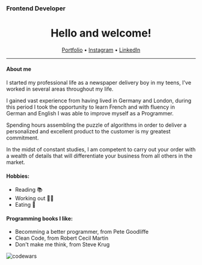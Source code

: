 ### Frontend Developer
<h1 align="center">
  Hello and welcome!
  </h1>

<p align="center">
  <a href="https://samuel-fuchs.com.br">Portfolio</a> •
  <a href="https://www.instagram.com/isamuelfuchs/">Instagram</a> •
  <a href="https://www.linkedin.com/in/isamuelfuchs/">LinkedIn</a>
</p>

----

#### About me

I started my professional life as a newspaper delivery boy in my teens, I've worked in several areas throughout my life.

I gained vast experience from having lived in Germany and London, during this period I took the opportunity to learn French and with fluency in German and English I was able to improve myself as a Programmer.

Spending hours assembling the puzzle of algorithms in order to deliver a personalized and excellent product to the customer is my greatest commitment.

In the midst of constant studies, I am competent to carry out your order with a wealth of details that will differentiate your business from all others in the market.

#### Hobbies:

- Reading 📚
- Working out 🏋️‍♂️
- Eating 🍖

#### Programming books I like:

- Becomming a better programmer, from Pete Goodliffe
- Clean Code, from Robert Cecil Martin
- Don't make me think, from Steve Krug

![codewars](https://www.codewars.com/users/samuelfuchs/badges/small)
